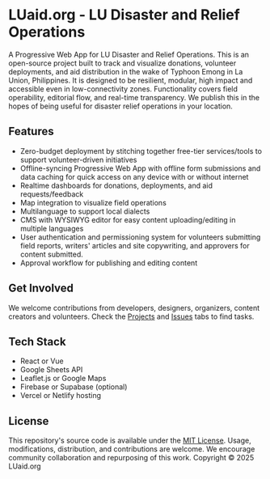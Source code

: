 # LUaid.org - LU Disaster and Relief Operations
A Progressive Web App for LU Disaster and Relief Operations. This is an open-source project built to track and visualize donations, volunteer deployments, and aid distribution in the wake of Typhoon Emong in La Union, Philippines. It is designed to be resilient, modular, high impact and accessible even in low-connectivity zones. Functionality covers field operability, editorial flow, and real-time transparency. We publish this in the hopes of being useful for disaster relief operations in your location.

## Features
- Zero-budget deployment by stitching together free-tier services/tools to support volunteer-driven initiatives
- Offline-syncing Progressive Web App with offline form submissions and data caching for quick access on any device with or without internet
- Realtime dashboards for donations, deployments, and aid requests/feedback
- Map integration to visualize field operations
- Multilanguage to support local dialects
- CMS with WYSIWYG editor for easy content uploading/editing in multiple languages
- User authentication and permissioning system for volunteers submitting field reports, writers' articles and site copywriting, and approvers for content submitted.
- Approval workflow for publishing and editing content

## Get Involved
We welcome contributions from developers, designers, organizers, content creators and volunteers. Check the [Projects](#) and [Issues](#) tabs to find tasks.

## Tech Stack
- React or Vue
- Google Sheets API
- Leaflet.js or Google Maps
- Firebase or Supabase (optional)
- Vercel or Netlify hosting

## License
This repository's source code is available under the [MIT License](LICENSE). Usage, modifications, distribution, and contributions are welcome. We encourage community collaboration and repurposing of this work. Copyright © 2025 LUaid.org

